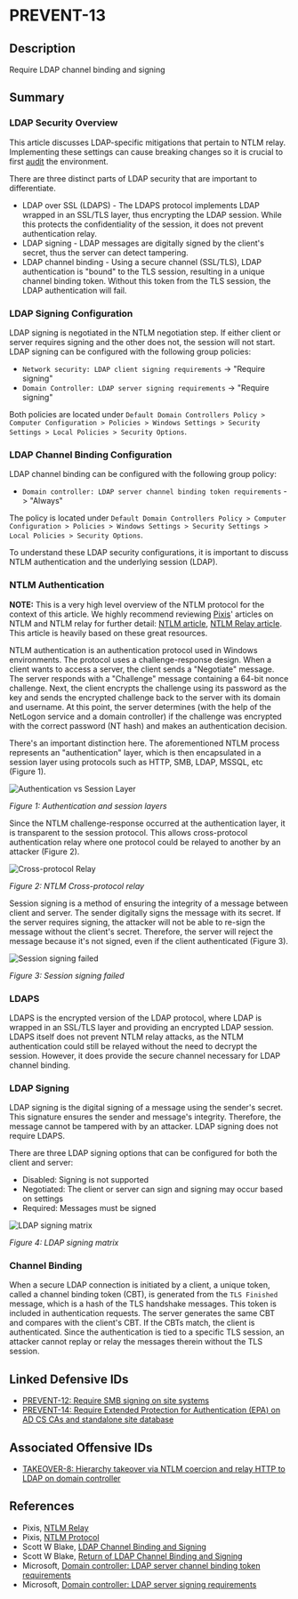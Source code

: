 # PREVENT-13

## Description
Require LDAP channel binding and signing

## Summary

### LDAP Security Overview
This article discusses LDAP-specific mitigations that pertain to NTLM relay. Implementing these settings can cause breaking changes so it is crucial to first [audit](https://www.hub.trimarcsecurity.com/post/return-of-the-ldap-channel-binding-and-ldap-signing) the environment.

There are three distinct parts of LDAP security that are important to differentiate.

- LDAP over SSL (LDAPS) - The LDAPS protocol implements LDAP wrapped in an SSL/TLS layer, thus encrypting the LDAP session. While this protects the confidentiality of the session, it does not prevent authentication relay.
- LDAP signing - LDAP messages are digitally signed by the client's secret, thus the server can detect tampering.
- LDAP channel binding - Using a secure channel (SSL/TLS), LDAP authentication is "bound" to the TLS session, resulting in a unique channel binding token. Without this token from the TLS session, the LDAP authentication will fail.

### LDAP Signing Configuration
LDAP signing is negotiated in the NTLM negotiation step. If either client or server requires signing and the other does not, the session will not start. LDAP signing can be configured with the following group policies:

- `Network security: LDAP client signing requirements` -> "Require signing"
- `Domain Controller: LDAP server signing requirements` -> "Require signing"

Both policies are located under `Default Domain Controllers Policy > Computer Configuration > Policies > Windows Settings > Security Settings > Local Policies > Security Options`.

### LDAP Channel Binding Configuration
LDAP channel binding can be configured with the following group policy:

- `Domain controller: LDAP server channel binding token requirements` -> "Always"

The policy is located under `Default Domain Controllers Policy > Computer Configuration > Policies > Windows Settings > Security Settings > Local Policies > Security Options`.

To understand these LDAP security configurations, it is important to discuss NTLM authentication and the underlying session (LDAP).

### NTLM Authentication
**NOTE:** This is a very high level overview of the NTLM protocol for the context of this article. We highly recommend reviewing [Pixis](https://twitter.com/HackAndDo)' articles on NTLM and NTLM relay for further detail: [NTLM article](https://en.hackndo.com/pass-the-hash/#protocol-ntlm), [NTLM Relay article](https://en.hackndo.com/ntlm-relay/). This article is heavily based on these great resources.

NTLM authentication is an authentication protocol used in Windows environments. The protocol uses a challenge-response design. When a client wants to access a server, the client sends a "Negotiate" message. The server responds with a "Challenge" message containing a 64-bit nonce challenge. Next, the client encrypts the challenge using its password as the key and sends the encrypted challenge back to the server with its domain and username. At this point, the server determines (with the help of the NetLogon service and a domain controller) if the challenge was encrypted with the correct password (NT hash) and makes an authentication decision.

There's an important distinction here. The aforementioned NTLM process represents an "authentication" layer, which is then encapsulated in a session layer using protocols such as HTTP, SMB, LDAP, MSSQL, etc (Figure 1). 

![Authentication vs Session Layer](./prevent-13_auth-vs-session.png)

_Figure 1: Authentication and session layers_

Since the NTLM challenge-response occurred at the authentication layer, it is transparent to the session protocol. This allows cross-protocol authentication relay where one protocol could be relayed to another by an attacker (Figure 2).

![Cross-protocol Relay](./prevent-13_ntlm-cross-protocol.png)

_Figure 2: NTLM Cross-protocol relay_

Session signing is a method of ensuring the integrity of a message between client and server. The sender digitally signs the message with its secret. If the server requires signing, the attacker will not be able to re-sign the message without the client's secret. Therefore, the server will reject the message because it's not signed, even if the client authenticated (Figure 3).

![Session signing failed](./prevent_13-ntlm_session-signing-failed.png)

_Figure 3: Session signing failed_

### LDAPS
LDAPS is the encrypted version of the LDAP protocol, where LDAP is wrapped in an SSL/TLS layer and providing an encrypted LDAP session. LDAPS itself does not prevent NTLM relay attacks, as the NTLM authentication could still be relayed without the need to decrypt the session. However, it does provide the secure channel necessary for LDAP channel binding.

### LDAP Signing
LDAP signing is the digital signing of a message using the sender's secret. This signature ensures the sender and message's integrity. Therefore, the message cannot be tampered with by an attacker. LDAP signing does not require LDAPS.

There are three LDAP signing options that can be configured for both the client and server:

- Disabled: Signing is not supported
- Negotiated: The client or server can sign and signing may occur based on settings
- Required: Messages must be signed

![LDAP signing matrix](./prevent-13_ntlm-ldap-signing-table.png)

_Figure 4: LDAP signing matrix_

### Channel Binding
When a secure LDAP connection is initiated by a client, a unique token, called a channel binding token (CBT), is generated from the `TLS Finished` message, which is a hash of the TLS handshake messages. This token is included in authentication requests. The server generates the same CBT and compares with the client's CBT. If the CBTs match, the client is authenticated. Since the authentication is tied to a specific TLS session, an attacker cannot replay or relay the messages therein without the TLS session.

## Linked Defensive IDs
- [PREVENT-12: Require SMB signing on site systems](../PREVENT-12/prevent-12_description.md)
- [PREVENT-14: Require Extended Protection for Authentication (EPA) on AD CS CAs and standalone site database](../PREVENT-14/prevent-14_description.md)

## Associated Offensive IDs
- [TAKEOVER-8: Hierarchy takeover via NTLM coercion and relay HTTP to LDAP on domain controller](../../../attack-techniques/TAKEOVER/TAKEOVER-8/takeover-8_description.md)

## References
- Pixis, [NTLM Relay](https://en.hackndo.com/ntlm-relay/)
- Pixis, [NTLM Protocol](https://en.hackndo.com/pass-the-hash/#protocol-ntlm)
- Scott W Blake, [LDAP Channel Binding and Signing](https://www.hub.trimarcsecurity.com/post/ldap-channel-binding-and-signing)
- Scott W Blake, [Return of LDAP Channel Binding and Signing](https://www.hub.trimarcsecurity.com/post/return-of-the-ldap-channel-binding-and-ldap-signing)
- Microsoft, [Domain controller: LDAP server channel binding token requirements](https://learn.microsoft.com/en-us/windows/security/threat-protection/security-policy-settings/domain-controller-ldap-server-channel-binding-token-requirements)
- Microsoft, [Domain controller: LDAP server signing requirements](https://learn.microsoft.com/en-us/windows/security/threat-protection/security-policy-settings/domain-controller-ldap-server-signing-requirements)
